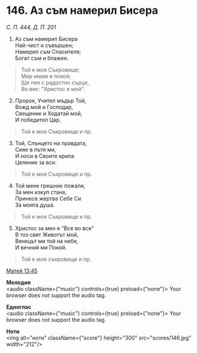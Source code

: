 # 146. Аз съм намерил Бисера

_С. П. 444, Д. П. 201_

1. Аз съм намерил Бисера  
Най-чист и съвършен;  
Намерил съм Спасителя;  
Богат съм и блажен.  

> Той е мое Съкровище;  
> Мир имам и покой;  
> Ще пея с радостно сърце,  
> Во век: "Христос е мой".  

2. Пророк, Учител мъдър Той,  
Вожд мой и Господар,  
Свещеник и Ходатай мой,  
И победител Цар.  

> Той е мое Съкровище и пр.  

3. Той, Слънцето на правдата,  
Сияе в пътя ми,  
И носи в Своите крила  
Целение за вси.  

> Той е мое Съкровище и пр.  

4. Той мене грешник пожали,  
За мен изкуп стана,  
Принесе жертва Себе Си  
За моята душа.  

> Той е мое Съкровище и пр.  

5. Христос за мен е "Все во все"  
В тоз свят Животът мой,  
Венецът ми той на небе,  
И вечний ми Покой.  

> Той е мое съкровище и пр.

[Матей 13:45](http://biblia.bg/index.php?k=40&g=13&s=45)

**Мелодия**  
<audio className={"music"} controls={true} preload={"none"}>
    <source src="mp3/146.mp3" type="audio/mpeg"/>
    Your browser does not support the audio tag.
</audio>

**Едноглас**  
<audio className={"music"} controls={true} preload={"none"}>
    <source src="transp/146.mp3" type="audio/mpeg"/>
    Your browser does not support the audio tag.
</audio>

**Ноти**  
<img alt="ноти" className={"score"} height="300" src="scores/146.jpg" width="212"/>
